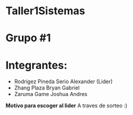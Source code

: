 # Taller1Sistemas
# Grupo #1 
# Integrantes:
- Rodrigez Pineda Serio Alexander (Lider)
- Zhang Plaza Bryan Gabriel
- Zaruma Game Joshua Andres


**Motivo para escoger al lider**
A traves de sorteo :)


